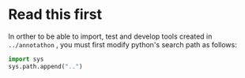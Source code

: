 # Read this first

In orther to be able to import, test and develop tools
created in `../annotathon` , you must first modify python's search path as follows:



```python
import sys
sys.path.append("..")
```




